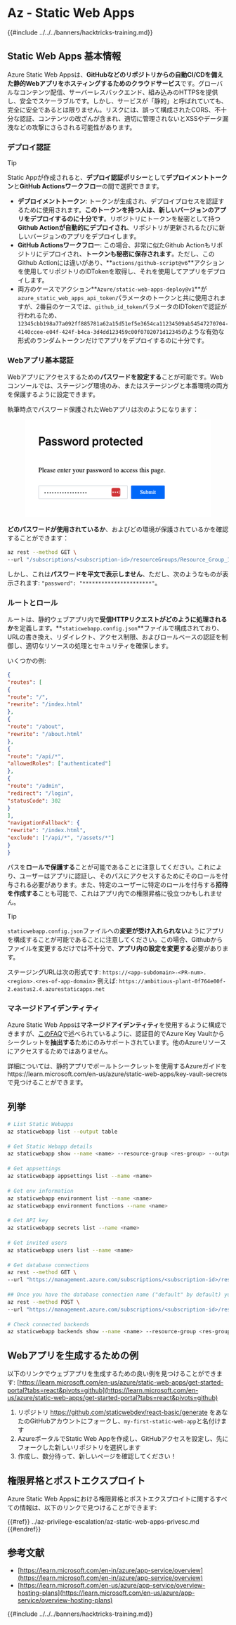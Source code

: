 # Az - Static Web Apps

{{#include ../../../banners/hacktricks-training.md}}

## Static Web Apps 基本情報

Azure Static Web Appsは、**GitHubなどのリポジトリからの自動CI/CDを備えた静的Webアプリをホスティングするためのクラウドサービス**です。グローバルなコンテンツ配信、サーバーレスバックエンド、組み込みのHTTPSを提供し、安全でスケーラブルです。しかし、サービスが「静的」と呼ばれていても、完全に安全であるとは限りません。リスクには、誤って構成されたCORS、不十分な認証、コンテンツの改ざんが含まれ、適切に管理されないとXSSやデータ漏洩などの攻撃にさらされる可能性があります。

### デプロイ認証

> [!TIP]
> Static Appが作成されると、**デプロイ認証ポリシー**として**デプロイメントトークン**と**GitHub Actionsワークフロー**の間で選択できます。

- **デプロイメントトークン**: トークンが生成され、デプロイプロセスを認証するために使用されます。**このトークンを持つ人は、新しいバージョンのアプリをデプロイするのに十分です**。リポジトリにトークンを秘密として持つ**Github Actionが自動的にデプロイされ**、リポジトリが更新されるたびに新しいバージョンのアプリをデプロイします。
- **GitHub Actionsワークフロー**: この場合、非常に似たGithub Actionもリポジトリにデプロイされ、**トークンも秘密に保存されます**。ただし、このGithub Actionには違いがあり、**`actions/github-script@v6`**アクションを使用してリポジトリのIDTokenを取得し、それを使用してアプリをデプロイします。
- 両方のケースでアクション**`Azure/static-web-apps-deploy@v1`**が`azure_static_web_apps_api_token`パラメータのトークンと共に使用されますが、2番目のケースでは、`github_id_token`パラメータのIDTokenで認証が行われるため、`12345cbb198a77a092ff885781a62a15d51ef5e3654ca11234509ab54547270704-4140ccee-e04f-424f-b4ca-3d4dd123459c00f0702071d12345`のような有効な形式のランダムトークンだけでアプリをデプロイするのに十分です。

### Webアプリ基本認証

Webアプリにアクセスするための**パスワードを設定する**ことが可能です。Webコンソールでは、ステージング環境のみ、またはステージングと本番環境の両方を保護するように設定できます。

執筆時点でパスワード保護されたWebアプリは次のようになります：

<figure><img src="../../../images/azure_static_password.png" alt=""><figcaption></figcaption></figure>

**どのパスワードが使用されているか**、およびどの環境が保護されているかを確認することができます：
```bash
az rest --method GET \
--url "/subscriptions/<subscription-id>/resourceGroups/Resource_Group_1/providers/Microsoft.Web/staticSites/<app-name>/config/basicAuth?api-version=2024-04-01"
```
しかし、これは**パスワードを平文で表示しません**、ただし、次のようなものが表示されます: `"password": "**********************"`。

### ルートとロール

ルートは、静的ウェブアプリ内で**受信HTTPリクエストがどのように処理されるか**を定義します。**`staticwebapp.config.json`**ファイルで構成されており、URLの書き換え、リダイレクト、アクセス制限、およびロールベースの認証を制御し、適切なリソースの処理とセキュリティを確保します。

いくつかの例:
```json
{
"routes": [
{
"route": "/",
"rewrite": "/index.html"
},
{
"route": "/about",
"rewrite": "/about.html"
},
{
"route": "/api/*",
"allowedRoles": ["authenticated"]
},
{
"route": "/admin",
"redirect": "/login",
"statusCode": 302
}
],
"navigationFallback": {
"rewrite": "/index.html",
"exclude": ["/api/*", "/assets/*"]
}
}
```
パスを**ロールで保護する**ことが可能であることに注意してください。これにより、ユーザーはアプリに認証し、そのパスにアクセスするためにそのロールを付与される必要があります。また、特定のユーザーに特定のロールを付与する**招待を作成する**ことも可能で、これはアプリ内での権限昇格に役立つかもしれません。

> [!TIP]
> `staticwebapp.config.json`ファイルへの**変更が受け入れられない**ようにアプリを構成することが可能であることに注意してください。この場合、Githubからファイルを変更するだけでは不十分で、**アプリ内の設定を変更する**必要があります。

ステージングURLは次の形式です: `https://<app-subdomain>-<PR-num>.<region>.<res-of-app-domain>` 例えば: `https://ambitious-plant-0f764e00f-2.eastus2.4.azurestaticapps.net`

### マネージドアイデンティティ

Azure Static Web Appsは**マネージドアイデンティティ**を使用するように構成できますが、[このFAQ](https://learn.microsoft.com/en-gb/azure/static-web-apps/faq#does-static-web-apps-support-managed-identity-)で述べられているように、認証目的でAzure Key Vaultからシークレットを**抽出する**ためにのみサポートされています。他のAzureリソースにアクセスするためではありません。

詳細については、静的アプリでボールトシークレットを使用するAzureガイドをhttps://learn.microsoft.com/en-us/azure/static-web-apps/key-vault-secretsで見つけることができます。

## 列挙
```bash
# List Static Webapps
az staticwebapp list --output table

# Get Static Webapp details
az staticwebapp show --name <name> --resource-group <res-group> --output table

# Get appsettings
az staticwebapp appsettings list --name <name>

# Get env information
az staticwebapp environment list --name <name>
az staticwebapp environment functions --name <name>

# Get API key
az staticwebapp secrets list --name <name>

# Get invited users
az staticwebapp users list --name <name>

# Get database connections
az rest --method GET \
--url "https://management.azure.com/subscriptions/<subscription-id>/resourceGroups/<res-group>/providers/Microsoft.Web/staticSites/<app-name>/databaseConnections?api-version=2021-03-01"

## Once you have the database connection name ("default" by default) you can get the connection string with the credentials
az rest --method POST \
--url "https://management.azure.com/subscriptions/<subscription-id>/resourceGroups/<res-group>/providers/Microsoft.Web/staticSites/<app-name>/databaseConnections/default/show?api-version=2021-03-01"

# Check connected backends
az staticwebapp backends show --name <name> --resource-group <res-group>
```
## Webアプリを生成するための例

以下のリンクでウェブアプリを生成するための良い例を見つけることができます: [https://learn.microsoft.com/en-us/azure/static-web-apps/get-started-portal?tabs=react&pivots=github](https://learn.microsoft.com/en-us/azure/static-web-apps/get-started-portal?tabs=react&pivots=github)

1. リポジトリ https://github.com/staticwebdev/react-basic/generate をあなたのGitHubアカウントにフォークし、`my-first-static-web-app`と名付けます
2. AzureポータルでStatic Web Appを作成し、GitHubアクセスを設定し、先にフォークした新しいリポジトリを選択します
3. 作成し、数分待って、新しいページを確認してください！

## 権限昇格とポストエクスプロイト

Azure Static Web Appsにおける権限昇格とポストエクスプロイトに関するすべての情報は、以下のリンクで見つけることができます:

{{#ref}}
../az-privilege-escalation/az-static-web-apps-privesc.md
{{#endref}}

## 参考文献

- [https://learn.microsoft.com/en-in/azure/app-service/overview](https://learn.microsoft.com/en-in/azure/app-service/overview)
- [https://learn.microsoft.com/en-us/azure/app-service/overview-hosting-plans](https://learn.microsoft.com/en-us/azure/app-service/overview-hosting-plans)

{{#include ../../../banners/hacktricks-training.md}}
